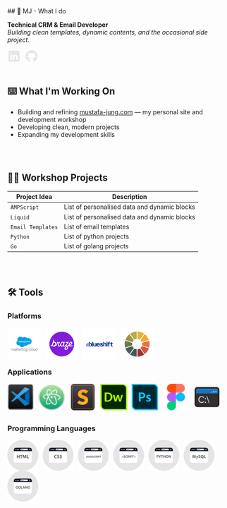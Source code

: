 <!DOCTYPE html>
<link rel="stylesheet" type="text/css" href="https://github.com/mjgodzilla86/mjgodzilla86/blob/main/style.css">
<html>
  <head>
    <link type="text/css" rel="stylesheet" href="style.css" />
  </head>
    <body>
      ## 🦖 MJ - What I do

**Technical CRM & Email Developer**  
*Building clean templates, dynamic contents, and the occasional side project.*

<a href="https://www.linkedin.com/in/mustafajung/">
  <img align="left" alt="LinkedIn" width="30px" style="padding-right:10px;" src="images/social-media/linkedin-logo.png"/>
</a>
<a href="https://github.com/mjgodzilla86">
  <img align="left" alt="GitHub" width="30px" style="padding-right:10px;" src="images/social-media/github-logo.png"/>
</a>

<br/>
<br/>
<br/>

## ⌨️ What I'm Working On
- Building and refining [mustafa-jung.com](https://www.mustafa-jung.com) — my personal site and development workshop
- Developing clean, modern projects
- Expanding my development skills

<br/>
<br/>

## 👷‍♂️ Workshop Projects
| Project Idea | Description |
|--------|----------|
| `AMPScript` | List of personalised data and dynamic blocks |
| `Liquid` | List of personalised data and dynamic blocks |
| `Email Templates` | List of email templates |
| `Python` | List of python projects |
| `Go` | List of golang projects |

<br/>
<br/>

## 🛠 Tools  


### Platforms
  
<img align="left" alt="Salesforce Marketing Cloud" width="15%" style="padding-right:10px; max-width:100px;" src="images/social-media/sfmc.png"/>
<img align="left" alt="Braze" width="15%" style="padding-right:10px;max-width:100px;" src="images/social-media/braze.png"/>
<img align="left" alt="Blueshift" width="15%" style="padding-right:10px;max-width:100px;" src="images/social-media/blueshift.png"/>
<img align="left" alt="Litmus" width="15%" style="padding-right:10px;max-width:100px;" src="images/social-media/litmus.png"/> 

<br/>
<br/>
<br/>
<br/>  
  
### Applications

<img class="mob-img" align="left" alt="VS Code" width="12%" style="padding-right:10px; max-width:70px;" src="images/social-media/vscode.png"/>
<img align="left" alt="ATOM" width="12%" style="padding-right:10px; max-width:70px;" src="images/social-media/atom.png"/>
<img align="left" alt="Sublime Text" width="12%" style="padding-right:10px; max-width:70px;" src="images/social-media/sublimetext.png"/>
<img align="left" alt="Dreamweaver" width="12%" style="padding-right:10px; max-width:70px;" src="images/social-media/dreamweaver.png"/>
<img align="left" alt="Photoshop" width="12%" style="padding-right:10px; max-width:70px;" src="images/social-media/photoshop.png"/>
<img align="left" alt="Figma" width="12%" style="padding-right:10px; max-width:70px;" src="images/social-media/figma.png"/>
<img align="left" alt="Command Prompt" width="12%" style="padding-right:10px; max-width:70px;" src="images/social-media/commandprompt.png"/>  

<br/>
<br/>
<br/>
<br/>  
  
### Programming Languages

<img align="left" alt="HTML" width="70px" style="padding-right:10px;" src="images/social-media/html.png"/>
<img align="left" alt="CSS" width="70px" style="padding-right:10px;" src="images/social-media/css.png"/>
<img align="left" alt="Javascript" width="70px" style="padding-right:10px;" src="images/social-media/javascript.png"/>
<img align="left" alt="Scripting" width="70px" style="padding-right:10px;" src="images/social-media/script.png"/>
<img align="left" alt="Python" width="70px" style="padding-right:10px;" src="images/social-media/python.png"/>
<img align="left" alt="MySQL" width="70px" style="padding-right:10px;" src="images/social-media/mysql.png"/>
<img align="left" alt="Golang" width="70px" style="padding-right:10px;" src="images/social-media/golang.png"/>

<br/>
<br/>
<br/>
<br/>



<!---

- 👋 Hi, I’m @mjgodzilla86
- 👀 I’m interested in ...
- 🌱 I’m currently learning new technical skills...
- 💞️ I’m looking to collaborate on ...
- 📫 How to reach me ...
- 😄 Pronouns: ...
- ⚡ Fun fact: ...


mjgodzilla86/mjgodzilla86 is a ✨ special ✨ repository because its `README.md` (this file) appears on your GitHub profile.
You can click the Preview link to take a look at your changes.
--->

</body>
</html>
